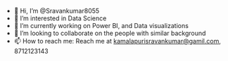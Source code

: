 - 👋 Hi, I’m @Sravankumar8055
- 👀 I’m interested in Data Science
- 🌱 I’m currently working on Power BI, and Data visualizations
- 💞️ I’m looking to collaborate on the people with similar background
- 📫 How to reach me: Reach me at kamalapurisravankumar@gamil.com, 8712123143

<!---
Sravankumar8055/Sravankumar8055 is a ✨ special ✨ repository because its `README.md` (this file) appears on your GitHub profile.
You can click the Preview link to take a look at your changes.
--->
